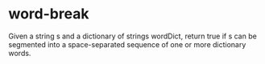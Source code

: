 # word-break
Given a string s and a dictionary of strings wordDict, return true if s can be segmented into a space-separated sequence of one or more dictionary words.
